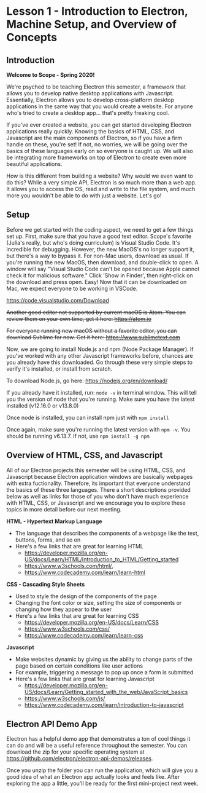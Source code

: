 # **Lesson 1 - Introduction to Electron, Machine Setup, and Overview of Concepts**

## **Introduction**
**Welcome to Scope - Spring 2020!**

We're psyched to be teaching Electron this semester, a framework that allows you to develop native desktop applications with Javascript.  Essentially, Electron allows you to develop cross-platform desktop applications in the same way that you would create a website.  For anyone who's tried to create a desktop app... that's pretty freaking cool.

If you've ever created a website, you can get started developing Electron applications really quickly.  Knowing the basics of HTML, CSS, and Javascript are the main components of Electron, so if you have a firm handle on these, you're set!  If not, no worries, we will be going over the basics of these languages early on so everyone is caught up.  We will also be integrating more frameworks on top of Electron to create even more beautiful applications.

How is this different from building a website?  Why would we even want to do this?  While a very simple API, Electron is so much more than a web app.  It allows you to access the OS, read and write to the file system, and much more you wouldn't be able to do with just a website.  Let's go!

## **Setup**
Before we get started with the coding aspect, we need to get a few things set up.  First, make sure that you have a good text editor.  Scope's favorite (Julia's really, but who's doing curriculum) is Visual Studio Code.  It's incredible for debugging.  However, the new MacOS's no longer support it, but there's a way to bypass it.  For non-Mac users, download as usual.  If you're running the new MacOS, then download, and double-click to open.  A window will say "Visual Studio Code can't be opened because Apple cannot check it for malicious software."  Click 'Show in Finder', then right-click on the download and press open.  Easy!  Now that it can be downloaded on Mac, we expect everyone to be working in VSCode.

https://code.visualstudio.com/Download

~~Another good editor not supported by current macOS is Atom.  You can review them on your own time, get it here:
https://atom.io~~

~~For everyone running new macOS without a favorite editor, you can download Sublime for now.  Get it here:
https://www.sublimetext.com~~

Now, we are going to install Node.js and npm (Node Package Manager).  If you've worked with any other Javascript frameworks before, chances are you already have this downloaded.  Go through these very simple steps to verify it's installed, or install from scratch.

To download Node.js, go here:
https://nodejs.org/en/download/

If you already have it installed, run: `node -v` in terminal window.  This will tell you the version of node that you're running.  Make sure you have the latest installed (v12.16.0 or v13.8.0)

Once node is installed, you can install npm just with
`npm install`

Once again, make sure you're running the latest version with `npm -v`.  You should be running v6.13.7.  If not, use `npm install -g npm`

## **Overview of HTML, CSS, and Javascript**

All of our Electron projects this semester will be using HTML, CSS, and Javascript because Electron application windows are basically webpages with extra fuctionality. Therefore, its important that everyone understand the basics of these three languages. There a short descriptions provided below as well as links for those of you who don't have much experience with HTML, CSS, or Javascript and we encourage you to explore these topics in more detail before our next meeting.

**HTML - Hypertext Markup Language**
* The language that describes the components of a webpage like the text, buttons, forms, and so on
* Here's a few links that are great for learning HTML 
  * https://developer.mozilla.org/en-US/docs/Learn/HTML/Introduction_to_HTML/Getting_started 
  * https://www.w3schools.com/html/,
  * https://www.codecademy.com/learn/learn-html

**CSS - Cascading Style Sheets**
* Used to style the design of the components of the page
* Changing the font color or size, setting the size of components or changing how they appear to the user
* Here's a few links that are great for learning CSS 
  * https://developer.mozilla.org/en-US/docs/Learn/CSS 
  * https://www.w3schools.com/css/
  * https://www.codecademy.com/learn/learn-css

**Javascript**
* Make websites dynamic by giving us the ability to change parts of the page based on certain conditions like user actions
* For example, triggering a message to pop up once a form is submitted
* Here's a few links that are great for learning Javascript 
  * https://developer.mozilla.org/en-US/docs/Learn/Getting_started_with_the_web/JavaScript_basics 
  * https://www.w3schools.com/js/
  * https://www.codecademy.com/learn/introduction-to-javascript

## **Electron API Demo App**
Electron has a helpful demo app that demonstrates a ton of cool things it can do and will be a useful reference throughout the semester. You can download the zip for your specific operating system at https://github.com/electron/electron-api-demos/releases. 

Once you unzip the folder you can run the application, which will give you a good idea of what an Electron app actually looks and feels like. After exploring the app a little, you'll be ready for the first mini-project next week. 

